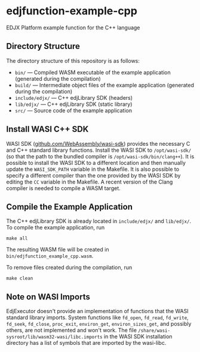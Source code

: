 # edjfunction-example-cpp

EDJX Platform example function for the C++ language

## Directory Structure

The directory structure of this repository is as follows:

- `bin/` &mdash; Compiled WASM executable of the example application
(generated during the compilation)
- `build/` &mdash; Intermediate object files of the example application
(generated during the compilation)
- `include/edjx/` &mdash; C++ edjLibrary SDK (headers)
- `lib/edjx/` &mdash; C++ edjLibrary SDK (static library)
- `src/` &mdash; Source code of the example application

## Install WASI C++ SDK

WASI SDK ([github.com/WebAssembly/wasi-sdk](https://github.com/WebAssembly/wasi-sdk))
provides the necessary C and C++ standard library functions. Install the
WASI SDK to `/opt/wasi-sdk/` (so that the path to the bundled compiler is
`/opt/wasi-sdk/bin/clang++`). It is possible to install the WASI SDK to
a different location and then manually update the `WASI_SDK_PATH` variable in
the Makefile. It is also possible to specify a different compiler than
the one provided by the WASI SDK by editing the `CC` variable in the Makefile.
A recent version of the Clang compiler is needed to compile a WASM target.

## Compile the Example Application

The C++ edjLibrary SDK is already located in `include/edjx/` and
`lib/edjx/`. To compile the example application, run

    make all

The resulting WASM file will be created in `bin/edjfunction_example_cpp.wasm`.

To remove files created during the compilation, run

    make clean

## Note on WASI Imports

EdjExecutor doesn't provide an implementation of functions that the
WASI standard library imports. System functions like `fd_open`, `fd_read`,
`fd_write`, `fd_seek`, `fd_close`, `proc_exit`, `environ_get`,
`environ_sizes_get`, and possibly others, are not implemented and won't work.
The file `/share/wasi-sysroot/lib/wasm32-wasi/libc.imports` in the WASI SDK
installation directory has a list of symbols that are imported by the wasi-libc.